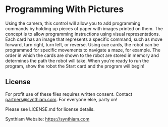 # Programming With Pictures

Using the camera, this control will allow you to add programming commands by holding up pieces of paper with images printed on them. The concept is to allow programming instructions using visual representations. Each card has an image that represents a specific command, such as move forward, turn right, turn left, or reverse. Using cue cards, the robot can be programmed for specific movements to navigate a maze, for example. The order in which the cards are shown to the robot are stored in memory and determines the path the robot will take. When you're ready to run the program, show the robot the Start card and the program will begin!

## License

For profit use of these files requires written consent. Contact partners@synthiam.com. For everyone else, party on!

Please see LICENSE.md for license details.

Synthiam Website: https://synthiam.com
